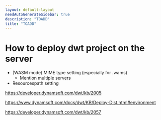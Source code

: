 ```yaml
---
layout: default-layout
needAutoGenerateSidebar: true
description: "TOADD"
title: "TOADD"
---
```


# How to deploy dwt project on the server

* (WASM mode) MIME type setting (especially for .wams)
    - Mention multiple servers
* Resourcespath setting


https://developer.dynamsoft.com/dwt/kb/2005

https://www.dynamsoft.com/docs/dwt/KB/Deploy-Dist.html#environment

https://developer.dynamsoft.com/dwt/kb/2057
